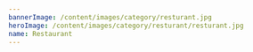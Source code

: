 ```yaml
---
bannerImage: /content/images/category/resturant.jpg
heroImage: /content/images/category/resturant/resturant.jpg
name: Restaurant
---
```

